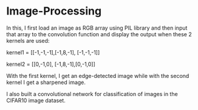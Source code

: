 # Image-Processing

In this, I first load an image as RGB array using PIL library and then input that array to the convolution function and display the output when these 2 kernels are used:

kernel1 = [[-1,-1,-1],[-1,8,-1], [-1,-1,-1]]

kernel2 = [[0,-1,0], [-1,8,-1],[0,-1,0]]

With the first kernel, I get an edge-detected image while with the second kernel I get a sharpened image.

I also built a convolutional network for classification of images in the CIFAR10 image dataset.
